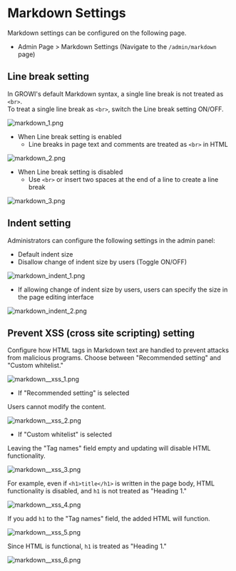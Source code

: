 # Markdown Settings

Markdown settings can be configured on the following page.

- Admin Page > Markdown Settings (Navigate to the `/admin/markdown` page)

## Line break setting

In GROWI's default Markdown syntax, a single line break is not treated as `<br>`.  
To treat a single line break as `<br>`, switch the Line break setting ON/OFF.

<img :src="$withBase('/assets/images/en/markdown_1.png')" alt="markdown_1.png">

- When Line break setting is enabled
  - Line breaks in page text and comments are treated as `<br>` in HTML

<img :src="$withBase('/assets/images/en/markdown_2.png')" alt="markdown_2.png">

- When Line break setting is disabled
  - Use `<br>` or insert two spaces at the end of a line to create a line break

<img :src="$withBase('/assets/images/en/markdown_3.png')" alt="markdown_3.png">

## Indent setting

Administrators can configure the following settings in the admin panel:

- Default indent size
- Disallow change of indent size by users (Toggle ON/OFF)

<img :src="$withBase('/assets/images/en/markdown_indent_1.png')" alt="markdown_indent_1.png">

- If allowing change of indent size by users, users can specify the size in the page editing interface

<img :src="$withBase('/assets/images/en/markdown_indent_2.png')" alt="markdown_indent_2.png">

## Prevent XSS (cross site scripting) setting

Configure how HTML tags in Markdown text are handled to prevent attacks from malicious programs.
Choose between "Recommended setting" and "Custom whitelist."

<img :src="$withBase('/assets/images/en/markdown_xss_1.png')" alt="markdown__xss_1.png">

- If "Recommended setting" is selected

Users cannot modify the content.

<img :src="$withBase('/assets/images/en/markdown_xss_2.png')" alt="markdown__xss_2.png">

- If "Custom whitelist" is selected

Leaving the "Tag names" field empty and updating will disable HTML functionality.

<img :src="$withBase('/assets/images/en/markdown_xss_3.png')" alt="markdown__xss_3.png">

For example, even if `<h1>title</h1>` is written in the page body, HTML functionality is disabled, and `h1` is not treated as "Heading 1."

<img :src="$withBase('/assets/images/en/markdown_xss_4.png')" alt="markdown__xss_4.png">

If you add `h1` to the "Tag names" field, the added HTML will function.

<img :src="$withBase('/assets/images/en/markdown_xss_5.png')" alt="markdown__xss_5.png">

Since HTML is functional, `h1` is treated as "Heading 1."

<img :src="$withBase('/assets/images/en/markdown_xss_6.png')" alt="markdown__xss_6.png">
